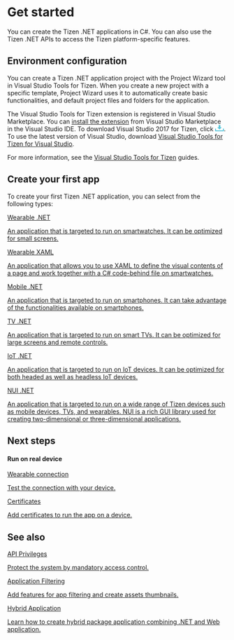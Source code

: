 # Get started

You can create the Tizen .NET applications in C#. You can also use the Tizen .NET APIs to access the Tizen platform-specific features.

## Environment configuration

You can create a Tizen .NET application project with the Project Wizard tool in Visual Studio Tools for Tizen. When you create a new project with a specific template, Project Wizard uses it to automatically create basic functionalities, and default project files and folders for the application.

The Visual Studio Tools for Tizen extension is registered in Visual Studio Marketplace. You can [install the extension](../../vstools/install.md) from Visual Studio Marketplace in the Visual Studio IDE. To download Visual Studio 2017 for Tizen, click [![Download](media/ic_docs_download.png)](https://marketplace.visualstudio.com/items?itemName=tizen.VisualStudioToolsforTizen). To use the latest version of Visual Studio, download [Visual Studio Tools for Tizen for Visual Studio](https://marketplace.visualstudio.com/items?itemName=tizen.VSToolsforTizen).

For more information, see the [Visual Studio Tools for Tizen](../../vstools/index.md) guides.

## Create your first app

To create your first Tizen .NET application, you can select from the following types:

<div class="row cards-container-infra">
    <div class="col col-6">
        <a href="wearable/first-app.md" class="card card-infra card-neutral h-100">
            <div class="card-body">
                <p class="h3 card-title">Wearable .NET</p>
                <p class="card-text">An application that is targeted to run on smartwatches. It can be optimized for small screens.</p>
            </div>
        </a>
    </div>
    <div class="col col-6">
        <a href="wearable/first-xaml-app.md" class="card card-infra card-neutral h-100">
            <div class="card-body">
                <p class="h3 card-title">Wearable XAML</p>
                <p class="card-text">An application that allows you to use XAML to define the visual contents of a page and work together with a C# code-behind file on smartwatches.</p>
            </div>
        </a>
    </div>
    <div class="col col-6">
        <a href="mobile/first-app.md" class="card card-infra card-neutral h-100">
            <div class="card-body">
                <p class="h3 card-title">Mobile .NET</p>
                <p class="card-text">An application that is targeted to run on smartphones. It can take advantage of the functionalities available on smartphones.</p>
            </div>
        </a>
    </div>
    <div class="col col-6">
        <a href="tv/first-app.md" class="card card-infra card-neutral h-100">
            <div class="card-body">
                <p class="h3 card-title">TV .NET</p>
                <p class="card-text">An application that is targeted to run on smart TVs. It can be optimized for large screens and remote controls.</p>
            </div>
        </a>
    </div>
    <div class="col col-6">
        <a href="iot/first-app.md" class="card card-infra card-neutral h-100">
            <div class="card-body">
                <p class="h3 card-title">IoT .NET</p>
                <p class="card-text">An application that is targeted to run on IoT devices. It can be optimized for both headed as well as headless IoT devices.</p>
            </div>
        </a>
    </div>
    <div class="col col-6">
        <a href="nui/first-app.md" class="card card-infra card-neutral h-100">
            <div class="card-body">
                <p class="h3 card-title">NUI .NET</p>
                <p class="card-text">An application that is targeted to run on a wide range of Tizen devices such as mobile devices, TVs, and wearables. NUI is a rich GUI library used for creating two-dimensional or three-dimensional applications.</p>
            </div>
        </a>
    </div>
</div>

## Next steps

#### Run on real device

<div class="row cards-container-infra">
    <div class="col col-6">
        <a href="wearable-connection/index.md" class="card card-infra card-neutral h-100">
            <div class="card-body">
                <p class="h3 card-title">Wearable connection</p>
                <p class="card-text">Test the connection with your device.</p>
            </div>
        </a>
    </div>
    <div class="col col-6">
        <a href="certificates/index.md" class="card card-infra card-neutral h-100">
            <div class="card-body">
                <p class="h3 card-title">Certificates</p>
                <p class="card-text">Add certificates to run the app on a device.</p>
            </div>
        </a>
    </div>
</div>

## See also

<div class="row cards-container-infra">
    <div class="col col-6">
        <a href="api-privileges.md" class="card card-infra card-neutral h-100">
            <div class="card-body">
                <p class="h3 card-title">API Privileges</p>
                <p class="card-text">Protect the system by mandatory access control.</p>
            </div>
        </a>
    </div>
    <div class="col col-6">
        <a href="application-filtering.md" class="card card-infra card-neutral h-100">
            <div class="card-body">
                <p class="h3 card-title">Application Filtering</p>
                <p class="card-text">Add features for app filtering and create assets thumbnails.</p>
            </div>
        </a>
    </div>
    <div class="col col-6">
        <a href="hybrid-application.md" class="card card-infra card-neutral h-100">
            <div class="card-body">
                <p class="h3 card-title">Hybrid Application</p>
                <p class="card-text">Learn how to create hybrid package application combining .NET and Web application.</p>
            </div>
        </a>
    </div>
</div>
